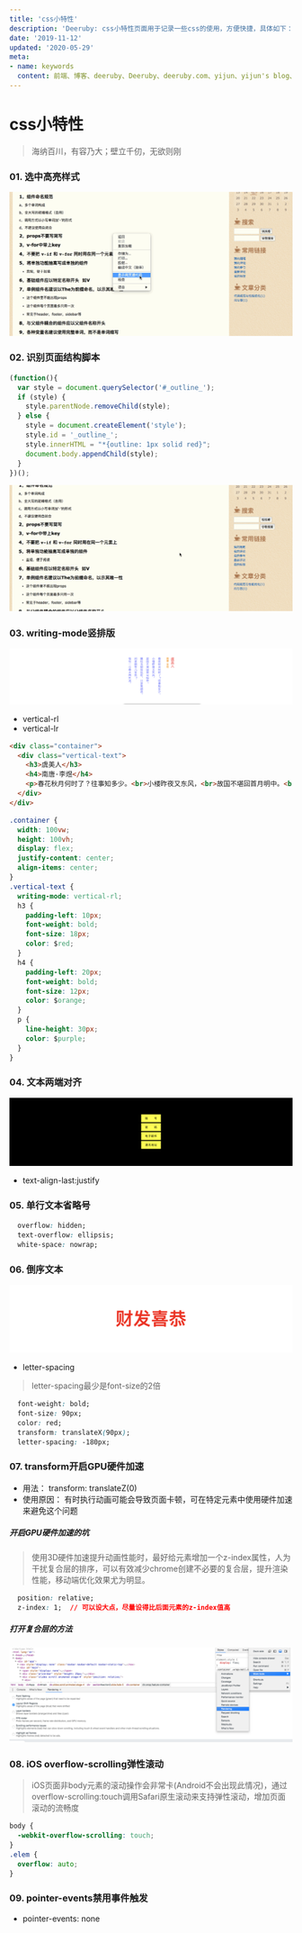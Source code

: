 ```yaml
---
title: 'css小特性'
description: 'Deeruby: css小特性页面用于记录一些css的使用，方便快捷，具体如下：选中样式高亮、识别页面结构、文字竖版排列、文本两端对齐、单行文本省略号、倒叙文本、GPU加速、ios弹性滚动、禁止事件触发'
date: '2019-11-12'
updated: '2020-05-29'
meta:
- name: keywords
  content: 前端、博客、deeruby、Deeruby、deeruby.com、yijun、yijun's blog、css、选中样式高亮、识别页面结构、文字竖版排列、文本两端对齐、单行文本省略号、倒叙文本、GPU加速、ios弹性滚动、禁止事件触发
---
```


# css小特性

> 海纳百川，有容乃大；壁立千仞，无欲则刚

### 01. 选中高亮样式

![选中高亮样式](./../assets/selection.gif)

### 02. 识别页面结构脚本

```js
(function(){
  var style = document.querySelector('#_outline_');
  if (style) {
    style.parentNode.removeChild(style);
  } else {
    style = document.createElement('style');
    style.id = '_outline_';
    style.innerHTML = "*{outline: 1px solid red}";
    document.body.appendChild(style);
  }
})();
```

![识别页面结构脚本](./../assets/css_1.gif)

### 03. writing-mode竖排版

![writing-mode竖排版](./../assets/css_2.png)

- vertical-rl
- vertical-lr

```html
<div class="container">
  <div class="vertical-text">
    <h3>虞美人</h3>
    <h4>南唐·李煜</h4>
    <p>春花秋月何时了？往事知多少。<br>小楼昨夜又东风，<br>故国不堪回首月明中。<br>雕栏玉砌应犹在，只是朱颜改。<br>问君能有几多愁？<br>恰似一江春水向东流。</p>
  </div>
</div>
```

```css
.container {
  width: 100vw;
  height: 100vh;
  display: flex;
  justify-content: center;
  align-items: center;
}
.vertical-text {
  writing-mode: vertical-rl;
  h3 {
    padding-left: 10px;
    font-weight: bold;
    font-size: 18px;
    color: $red;
  }
  h4 {
    padding-left: 20px;
    font-weight: bold;
    font-size: 12px;
    color: $orange;
  }
  p {
    line-height: 30px;
    color: $purple;
  }
}
```

### 04. 文本两端对齐

![文本两端对齐](./../assets/css_3.png)

- text-align-last:justify

### 05. 单行文本省略号

```css
  overflow: hidden;
  text-overflow: ellipsis;
  white-space: nowrap;
```

### 06. 倒序文本

![倒序文本](./../assets/css_4.png)

- letter-spacing

> letter-spacing最少是font-size的2倍

```css
  font-weight: bold;
  font-size: 90px;
  color: red;
  transform: translateX(90px);
  letter-spacing: -180px;
```

### 07. transform开启GPU硬件加速

- 用法： transform: translateZ(0)
- 使用原因： 有时执行动画可能会导致页面卡顿，可在特定元素中使用硬件加速来避免这个问题

##### 开启GPU硬件加速的坑

> 使用3D硬件加速提升动画性能时，最好给元素增加一个z-index属性，人为干扰复合层的排序，可以有效减少chrome创建不必要的复合层，提升渲染性能，移动端优化效果尤为明显。

```css
  position: relative;
  z-index: 1;  // 可以设大点，尽量设得比后面元素的z-index值高
```

##### 打开复合层的方法

![打开复合层的方法](./../assets/css_5.png)

### 08. iOS overflow-scrolling弹性滚动

> iOS页面非body元素的滚动操作会非常卡(Android不会出现此情况)，通过overflow-scrolling:touch调用Safari原生滚动来支持弹性滚动，增加页面滚动的流畅度

```css
body {
  -webkit-overflow-scrolling: touch;
}
.elem {
  overflow: auto;
}
```

### 09. pointer-events禁用事件触发

- pointer-events: none
